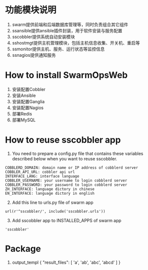 # 功能模块说明
1. swarm提供前端和后端数据库管理等，同时负责组合其它组件
2. ssansible提供ansible插件封装，用于软件安装与服务配置
3. sscobbler提供系统自动安装模块
4. sshostmgt提供主机管理模块，包括主机信息收集、开关机、重启等
5. ssmonitor提供主机、服务、运行状态等监控信息
6. ssnagios提供通知服务

# How to install SwarmOpsWeb
1. 安装配置Cobbler
2. 安装Ansible
3. 安装配置Ganglia
4. 安装配置Nagios
5. 部署Redis
6. 部署MySQL

# How to reuse sscobbler app
1. You need to prepare a config.py file that contains these variables described below when you want to reuse sscobbler.
```
COBBLERD_DOMAIN: domain name or IP address of cobblerd server
COBBLER_API_URL: cobbler api url
INTERFACE_LANG: interface language
COBBLER_USERNAME: your username to login cobblerd server
COBBLER_PASSWORD: your password to login cobblerd server
ZH_INTERFACE: language dictory in chinese
EN_INTERFACE: language dictory in english
```

2. Add this line to urls.py file of swarm app
```
url(r'^sscobbler/', include('sscobbler.urls'))
```

3. Add sscobbler app to INSTALLED_APPS of swarm app
```
'sscobbler'
```

# Package
1. output_templ
{
    "result_files": [
        'a',
        'ab',
        'abc',
        'abcd'
    ]
}
